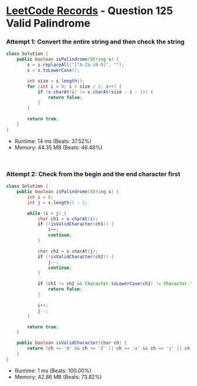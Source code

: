 # [LeetCode Records](../../README.md) - Question 125 Valid Palindrome

### Attempt 1: Convert the entire string and then check the string
```java
class Solution {
    public boolean isPalindrome(String s) {
        s = s.replaceAll("[^A-Za-z0-9]", "");
        s = s.toLowerCase();

        int size = s.length();
        for (int i = 0; i < size / 2; i++) {
            if (s.charAt(i) != s.charAt(size - i - 1)) {
                return false;
            }
        }

        return true;
    }
}
```
- Runtime: 14 ms (Beats: 37.52%)
- Memory: 44.35 MB (Beats: 46.48%)

<br>

### Attempt 2: Check from the begin and the end character first
```java
class Solution {
    public boolean isPalindrome(String s) {
        int i = 0;
        int j = s.length() - 1;

        while (i < j) {
            char ch1 = s.charAt(i);
            if (!isValidCharacter(ch1)) {
                i++;
                continue;
            }

            char ch2 = s.charAt(j);
            if (!isValidCharacter(ch2)) {
                j--;
                continue;
            }

            if (ch1 != ch2 && Character.toLowerCase(ch1) != Character.toLowerCase(ch2)) {
                return false;
            }

            i++;
            j--;
        }

        return true;
    }

    public boolean isValidCharacter(char ch) {
        return (ch >= 'A' && ch <= 'Z' || ch >= 'a' && ch <= 'z' || ch >= '0' && ch <= '9');
    }
}
```
- Runtime: 1 ms (Beats: 100.00%)
- Memory: 42.86 MB (Beats: 73.82%)

<br>
